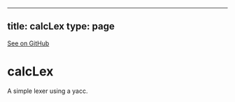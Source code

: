 
---
title: calcLex
type: page
---

[See on GitHub](https://github.com/jakeroggenbuck/calcLex/)

# calcLex
A simple lexer using a yacc.
